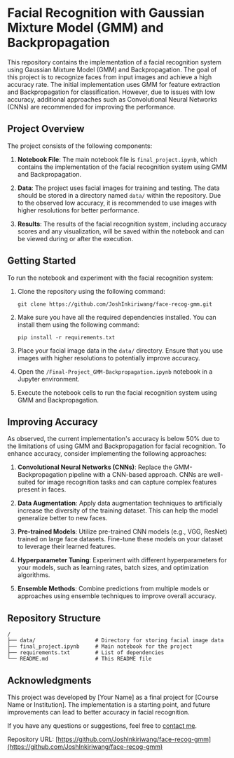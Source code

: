 # Facial Recognition with Gaussian Mixture Model (GMM) and Backpropagation

This repository contains the implementation of a facial recognition system using Gaussian Mixture Model (GMM) and Backpropagation. The goal of this project is to recognize faces from input images and achieve a high accuracy rate. The initial implementation uses GMM for feature extraction and Backpropagation for classification. However, due to issues with low accuracy, additional approaches such as Convolutional Neural Networks (CNNs) are recommended for improving the performance.

## Project Overview

The project consists of the following components:

1. **Notebook File**: The main notebook file is `final_project.ipynb`, which contains the implementation of the facial recognition system using GMM and Backpropagation.

2. **Data**: The project uses facial images for training and testing. The data should be stored in a directory named `data/` within the repository. Due to the observed low accuracy, it is recommended to use images with higher resolutions for better performance.

3. **Results**: The results of the facial recognition system, including accuracy scores and any visualization, will be saved within the notebook and can be viewed during or after the execution.

## Getting Started

To run the notebook and experiment with the facial recognition system:

1. Clone the repository using the following command:
   ```
   git clone https://github.com/JoshInkiriwang/face-recog-gmm.git
   ```

2. Make sure you have all the required dependencies installed. You can install them using the following command:
   ```
   pip install -r requirements.txt
   ```

3. Place your facial image data in the `data/` directory. Ensure that you use images with higher resolutions to potentially improve accuracy.

4. Open the `/Final-Project_GMM-Backpropagation.ipynb` notebook in a Jupyter environment.

5. Execute the notebook cells to run the facial recognition system using GMM and Backpropagation.

## Improving Accuracy

As observed, the current implementation's accuracy is below 50% due to the limitations of using GMM and Backpropagation for facial recognition. To enhance accuracy, consider implementing the following approaches:

1. **Convolutional Neural Networks (CNNs)**: Replace the GMM-Backpropagation pipeline with a CNN-based approach. CNNs are well-suited for image recognition tasks and can capture complex features present in faces.

2. **Data Augmentation**: Apply data augmentation techniques to artificially increase the diversity of the training dataset. This can help the model generalize better to new faces.

3. **Pre-trained Models**: Utilize pre-trained CNN models (e.g., VGG, ResNet) trained on large face datasets. Fine-tune these models on your dataset to leverage their learned features.

4. **Hyperparameter Tuning**: Experiment with different hyperparameters for your models, such as learning rates, batch sizes, and optimization algorithms.

5. **Ensemble Methods**: Combine predictions from multiple models or approaches using ensemble techniques to improve overall accuracy.

## Repository Structure

```
/
├── data/                   # Directory for storing facial image data
├── final_project.ipynb     # Main notebook for the project
├── requirements.txt        # List of dependencies
└── README.md               # This README file
```

## Acknowledgments

This project was developed by [Your Name] as a final project for [Course Name or Institution]. The implementation is a starting point, and future improvements can lead to better accuracy in facial recognition.

If you have any questions or suggestions, feel free to [contact me](mailto:youremail@example.com).

Repository URL: [https://github.com/JoshInkiriwang/face-recog-gmm](https://github.com/JoshInkiriwang/face-recog-gmm)
